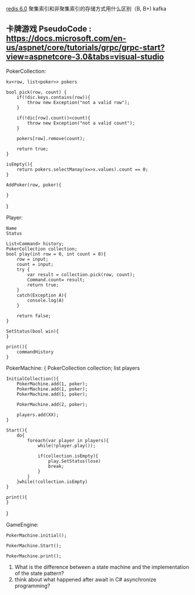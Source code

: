 [redis 6.0](https://www.cnblogs.com/madashu/p/12832766.html)
聚集索引和非聚集索引的存储方式用什么区别（B, B+)
kafka

## 卡牌游戏 PseudoCode : https://docs.microsoft.com/en-us/aspnet/core/tutorials/grpc/grpc-start?view=aspnetcore-3.0&tabs=visual-studio
PokerCollection:

	kv<row, list<poker>> pokers

	bool pick(row, count) {
		if(!dic.keys.contains(row)){
			throw new Exception("not a valid row");
		}
		
		if(!dic[row].count()<count){
			throw new Exception("not a valid count");
		}
		
		pokers[row].remove(count);
		
		return true;
	}
	
	isEmpty(){
		return pokers.selectManay(x=>x.values).count == 0;
	}
	
	AddPoker(row, poker){
		
	}
	
}

Player:
	
	Name
	Status
	
	List<Command> history;
	PokerCollection collection;
	bool play(int row = 0, int count = 0){
		row = input;
		count = input;
		try {
			var result = collection.pick(row, count);
			Command.count= result;
			return true;
		}
		catch(Exception A){
			console.log(A)
		}
		
		return false;
	}
	
	SetStatus(bool win){
	}
	
	print(){
		commandHistory
	}
PokerMachine:
{
	PokerCollection collection;
	list<players> players
	
	InitialCollection(){
		PokerMachine.add(1, poker);
		PokerMachine.add(1, poker);
		PokerMachine.add(1, poker);
		
		PokerMachine.add(2, poker);
		
		players.add(XX);
	}
	
	Start(){
		do{
			foreach(var player in players){
				while(!player.play());
				
				if(collection.isEmpty){
					play.SetStatus(lose)
					break;
				}
			}
		}while(!collection.isEmpty)
	}
	
	print(){
	}
}

GameEngine:
	
	
	PokerMachine.initial();
	
	PokerMachine.Start();
	
	PokerMachine.print();


1. What is the difference between a state machine and the implementation of the state pattern?
2. think about what happened after await in C# asynchronize programming?
	
	
